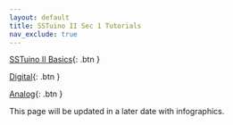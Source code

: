 ```yaml
---
layout: default
title: SSTuino II Sec 1 Tutorials
nav_exclude: true
---
```


[SSTuino II Basics](electronicBasics/){: .btn }

[Digital](digital/){: .btn }

[Analog](analog/){: .btn }

This page will be updated in a later date with infographics.
